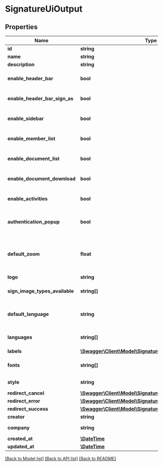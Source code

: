 # SignatureUiOutput

## Properties
Name | Type | Description | Notes
------------ | ------------- | ------------- | -------------
**id** | **string** | Resource&#39;s ID | [optional] 
**name** | **string** | Resource&#39;s name | 
**description** | **string** |  | [optional] 
**enable_header_bar** | **bool** | Toggle header bar of the app view | [optional] [default to true]
**enable_header_bar_sign_as** | **bool** | Toggle \&quot;Sign as\&quot; band on the top of the app view | [optional] [default to true]
**enable_sidebar** | **bool** | Toggle sidebar of the app view | [optional] [default to true]
**enable_member_list** | **bool** | Toggle list of members in the procedure | [optional] [default to true]
**enable_document_list** | **bool** | Toggle list of documents in the procedure | [optional] [default to true]
**enable_document_download** | **bool** | Toggle downloads buttons for documents | [optional] [default to true]
**enable_activities** | **bool** | Toggle activity feed | [optional] [default to true]
**authentication_popup** | **bool** | True for use a popup for enter the SMS code, false for use a fullscreen view. | [optional] [default to false]
**default_zoom** | **float** | Default value for zoom of the PDF viewer. Default value is the adapted to the resolution of your screen. | [optional] 
**logo** | **string** | Base64 of your logo | [optional] 
**sign_image_types_available** | **string[]** | Allow sign images types available for signature. | [optional] 
**default_language** | **string** | Default language of the view. Must be in \&quot;languages\&quot; field. | [optional] 
**languages** | **string[]** | Array of allowed languages, use country code | [optional] 
**labels** | [**\Swagger\Client\Model\SignatureUiLabelOutput[]**](SignatureUiLabelOutput.md) |  | [optional] 
**fonts** | **string[]** | List of fonts to load on the view. (Loaded via google fonts) | [optional] 
**style** | **string** | CSS for customize the view | [optional] 
**redirect_cancel** | [**\Swagger\Client\Model\SignatureUiOutputRedirectCancel**](SignatureUiOutputRedirectCancel.md) |  | [optional] 
**redirect_error** | [**\Swagger\Client\Model\SignatureUiOutputRedirectError**](SignatureUiOutputRedirectError.md) |  | [optional] 
**redirect_success** | [**\Swagger\Client\Model\SignatureUiOutputRedirectSuccess**](SignatureUiOutputRedirectSuccess.md) |  | [optional] 
**creator** | **string** | Creator&#39;s ID | [optional] 
**company** | **string** | Associated Company&#39;s ID | [optional] 
**created_at** | [**\DateTime**](\DateTime.md) | Date of creation | [optional] 
**updated_at** | [**\DateTime**](\DateTime.md) | Date of last update | [optional] 

[[Back to Model list]](../README.md#documentation-for-models) [[Back to API list]](../README.md#documentation-for-api-endpoints) [[Back to README]](../README.md)



